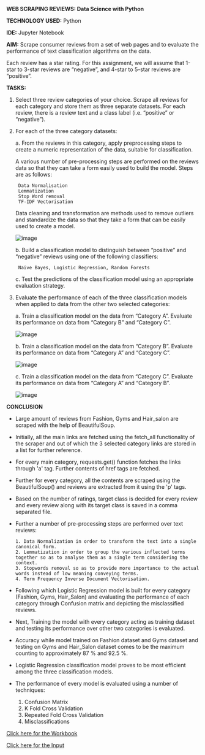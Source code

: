 **WEB SCRAPING REVIEWS: Data Science with Python**

**TECHNOLOGY USED:** Python

**IDE:** Jupyter Notebook

**AIM:** Scrape consumer reviews from a set of web pages and to evaluate the performance of text classification algorithms on the data.

Each review has a star rating. For this assignment, we will assume that 1-star to 3-star reviews are “negative”, and 4-star to 5-star reviews are “positive”.

**TASKS:**

1. Select three review categories of your choice. Scrape all reviews for each category and store them as three separate datasets. For each review, there is a review text and a class label (i.e. “positive” or “negative”).
2. For each of the three category datasets:
  
    a. From the reviews in this category, apply preprocessing steps to create a numeric representation of the data, suitable for classification.
    
     A various number of pre-processing steps are performed on the reviews data so that they can take a form easily used to build the model. Steps are as follows:

        Data Normalisation
        Lemmatization
        Stop Word removal
        TF-IDF Vectorisation
  
    Data cleaning and transformation are methods used to remove outliers and standardize the data so that they take a form that can be easily used to create a model.
  
    ![image](https://user-images.githubusercontent.com/38240162/87516403-3de34800-c675-11ea-8c20-53deda514d5e.png)

    b. Build a classification model to distinguish between “positive” and “negative” reviews using one of the following classifiers:
        
        Naive Bayes, Logistic Regression, Random Forests
  
    c. Test the predictions of the classification model using an appropriate evaluation strategy.
  
3. Evaluate the performance of each of the three classification models when applied to data from the other two selected categories:
  
    a. Train a classification model on the data from “Category A”. Evaluate its performance on data from “Category B” and “Category C”.
    
    ![image](https://user-images.githubusercontent.com/38240162/87516544-7e42c600-c675-11ea-9489-0647ba84e715.png)
  
    b. Train a classification model on the data from “Category B”. Evaluate its performance on data from “Category A” and “Category C”.
  
    ![image](https://user-images.githubusercontent.com/38240162/87516594-8f8bd280-c675-11ea-8d7e-dd10eb97c900.png)

    c. Train a classification model on the data from “Category C”. Evaluate its performance on data from “Category A” and “Category B”.
    
    ![image](https://user-images.githubusercontent.com/38240162/87516657-a4686600-c675-11ea-9320-57cbbfbe3112.png)


**CONCLUSION**

- Large amount of reviews from Fashion, Gyms and Hair_salon are scraped with the help of BeautifulSoup.
- Initially, all the main links are fetched using the fetch_all functionality of the scraper and out of which the 3 selected category links are stored in a list for further reference.
- For every main category, requests.get() function fetches the links through 'a' tag. Further contents of href tags are fetched.
- Further for every category, all the contents are scraped using the BeautifulSoup() and reviews are extracted from it using the 'p' tags.
- Based on the number of ratings, target class is decided for every review and every review along with its target class is saved in a comma separated file.
- Further a number of pre-processing steps are performed over text reviews:
      
      1. Data Normalization in order to transform the text into a single canonical form.
      2. Lemmatization in order to group the various inflected terms together so as to analyse them as a single term considering the context.
      3. Stopwords removal so as to provide more importance to the actual words instead of low meaning conveying terms.
      4. Term Frequency Inverse Document Vectorisation.

 - Following which Logistic Regression model is built for every category (Fashion, Gyms, Hair_Salon) and evaluating the performance of each category through Confusion matrix and depicting the misclassified reviews.
 - Next, Training the model with every category acting as training dataset and testing its performance over other two categories is evaluated.
 - Accuracy while model trained on Fashion dataset and Gyms dataset and testing on Gyms and Hair_Salon dataset comes to be the maximum counting to approximately 87 % and 92.5 %.
 - Logistic Regression classification model proves to be most efficient among the three classification models.
 - The performance of every model is evaluated using a number of techniques:

      1. Confusion Matrix
      2. K Fold Cross Validation
      3. Repeated Fold Cross Validation
      4. Misclassifications

[Click here for the Workbook](https://github.com/ktyagi12/Projects/tree/master/WebScraping_Reviews/code)

[Click here for the Input](https://github.com/ktyagi12/Projects/tree/master/WebScraping_Reviews/input)

